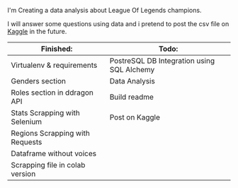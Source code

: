 I'm Creating a data analysis about League Of Legends champions.

I will answer some questions using data and i pretend to post the csv file on [Kaggle](https://www.kaggle.com/gabrielcdev) in the future. 



| __Finished:__  | __Todo:__ |
| ------------- | ------------- |
| Virtualenv & requirements | PostreSQL DB Integration using SQL Alchemy |
| Genders section | Data Analysis |
| Roles section in ddragon API | Build readme |
| Stats Scrapping with Selenium | Post on Kaggle |
| Regions Scrapping with Requests |  |
| Dataframe without voices |  |
| Scrapping file in colab version |  |
